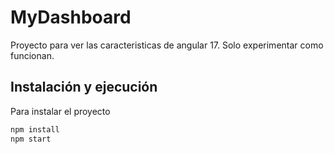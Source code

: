 # MyDashboard

Proyecto para ver las caracteristicas de angular 17. Solo experimentar como funcionan.

## Instalación y ejecución

Para instalar el proyecto

```bash
npm install
npm start
```
